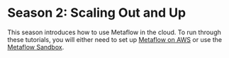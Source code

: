 # Season 2: Scaling Out and Up

This season introduces how to use Metaflow in the cloud. To run through these tutorials,
you will either need to set up [Metaflow on AWS](/getting-started/infrastructure) or use
the [Metaflow Sandbox](https://outerbounds.com/sandbox/).
